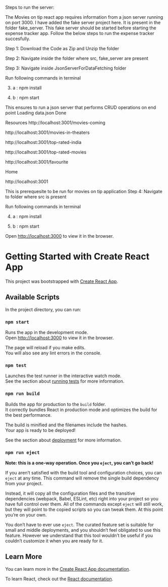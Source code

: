 Steps to run the server:

The Movies on tip react app requires information from a json server running on port 3000. I have added the fake server project here. It is present in the folder fake_server. This fake server should be started before starting the expense tracker app. Follow the below steps to run the expense tracker succesfully.

Step 1: Download the Code as Zip and Unzip the folder

Step 2: Navigate inside the folder where src, fake_server are present

Step 3: Navigate inside JsonServerForDataFetching folder

 Run following commands in terminal

  3. a : npm install

  3. b : npm start

  This ensures to run a json server that performs CRUD operations on end point
 Loading data.json
  Done

  Resources
  http://localhost:3001/movies-coming
  
  http://localhost:3001/movies-in-theaters
  
  http://localhost:3001/top-rated-india
  
  http://localhost:3001/top-rated-movies
  
  http://localhost:3001/favourite
  

  Home
  
  http://localhost:3001
  

  This is prerequesite to be run for movies on tip application
Step 4: Navigate to folder where src is present

  Run following commands in terminal

  4. a : npm install

  4. b : npm start

  Open [http://localhost:3000](http://localhost:3000) to view it in the browser.






# Getting Started with Create React App

This project was bootstrapped with [Create React App](https://github.com/facebook/create-react-app).

## Available Scripts

In the project directory, you can run:

### `npm start`

Runs the app in the development mode.\
Open [http://localhost:3000](http://localhost:3000) to view it in the browser.

The page will reload if you make edits.\
You will also see any lint errors in the console.

### `npm test`

Launches the test runner in the interactive watch mode.\
See the section about [running tests](https://facebook.github.io/create-react-app/docs/running-tests) for more information.

### `npm run build`

Builds the app for production to the `build` folder.\
It correctly bundles React in production mode and optimizes the build for the best performance.

The build is minified and the filenames include the hashes.\
Your app is ready to be deployed!

See the section about [deployment](https://facebook.github.io/create-react-app/docs/deployment) for more information.

### `npm run eject`

**Note: this is a one-way operation. Once you `eject`, you can’t go back!**

If you aren’t satisfied with the build tool and configuration choices, you can `eject` at any time. This command will remove the single build dependency from your project.

Instead, it will copy all the configuration files and the transitive dependencies (webpack, Babel, ESLint, etc) right into your project so you have full control over them. All of the commands except `eject` will still work, but they will point to the copied scripts so you can tweak them. At this point you’re on your own.

You don’t have to ever use `eject`. The curated feature set is suitable for small and middle deployments, and you shouldn’t feel obligated to use this feature. However we understand that this tool wouldn’t be useful if you couldn’t customize it when you are ready for it.

## Learn More

You can learn more in the [Create React App documentation](https://facebook.github.io/create-react-app/docs/getting-started).

To learn React, check out the [React documentation](https://reactjs.org/).
